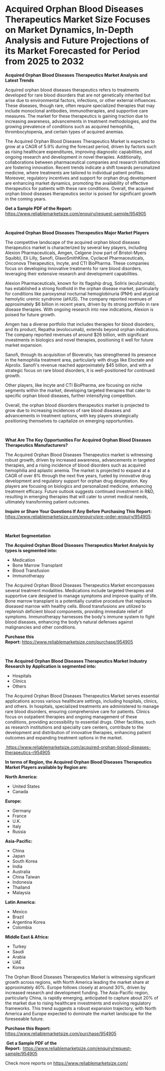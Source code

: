 <p><h1>Acquired Orphan Blood Diseases Therapeutics Market Size Focuses on Market Dynamics, In-Depth Analysis and Future Projections of its Market Forecasted for Period from 2025 to 2032</h1></p><p><strong>Acquired Orphan Blood Diseases Therapeutics Market Analysis and Latest Trends</strong></p>
<p><p>Acquired orphan blood diseases therapeutics refers to treatments developed for rare blood disorders that are not genetically inherited but arise due to environmental factors, infections, or other external influences. These diseases, though rare, often require specialized therapies that may include monoclonal antibodies, immunotherapies, and supportive care measures. The market for these therapeutics is gaining traction due to increasing awareness, advancements in treatment methodologies, and the growing prevalence of conditions such as acquired hemophilia, thrombocytopenia, and certain types of acquired anemias.</p><p>The Acquired Orphan Blood Diseases Therapeutics Market is expected to grow at a CAGR of 5.9% during the forecast period, driven by factors such as rising healthcare expenditures, improving diagnostic capabilities, and ongoing research and development in novel therapies. Additionally, collaborations between pharmaceutical companies and research institutions are fostering innovation. Recent trends indicate a shift towards personalized medicine, where treatments are tailored to individual patient profiles. Moreover, regulatory incentives and support for orphan drug development are enhancing market dynamics, promoting the availability of effective therapeutics for patients with these rare conditions. Overall, the acquired orphan blood diseases therapeutics sector is poised for significant growth in the coming years.</p></p>
<p><strong>Get a Sample PDF of the Report:&nbsp;</strong> <a href="https://www.reliablemarketsize.com/enquiry/request-sample/954905?utm_campaign=2759&utm_medium=2&utm_source=Github&utm_content=ia&utm_term=07032025&utm_id=acquired-orphan-blood-diseases-therapeutics">https://www.reliablemarketsize.com/enquiry/request-sample/954905</a></p>
<p>&nbsp;</p>
<p><strong>Acquired Orphan Blood Diseases Therapeutics Major Market Players</strong></p>
<p><p>The competitive landscape of the acquired orphan blood diseases therapeutics market is characterized by several key players, including Alexion Pharmaceuticals, Amgen, Celgene (now part of Bristol-Myers Squibb), Eli Lilly, Sanofi, GlaxoSmithKline, Cyclacel Pharmaceuticals, Onconova Therapeutics, Incyte, and CTI BioPharma. These companies focus on developing innovative treatments for rare blood disorders, leveraging their extensive research and development capabilities.</p><p>Alexion Pharmaceuticals, known for its flagship drug, Soliris (eculizumab), has established a strong foothold in the orphan disease market, particularly for conditions like paroxysmal nocturnal hemoglobinuria (PNH) and atypical hemolytic uremic syndrome (aHUS). The company reported revenues of approximately $6 billion in recent years, driven by its strong portfolio in rare disease therapies. With ongoing research into new indications, Alexion is poised for future growth.</p><p>Amgen has a diverse portfolio that includes therapies for blood disorders, and its product, Repatha (evolocumab), extends beyond orphan indications. The company reported revenues of around $26 billion, with significant investments in biologics and novel therapies, positioning it well for future market expansion.</p><p>Sanofi, through its acquisition of Bioverativ, has strengthened its presence in the hemophilia treatment area, particularly with drugs like Eloctate and Alprolix. Sanofi's revenue reached approximately $45 billion, and with a strategic focus on rare blood disorders, it is well-positioned for continued growth.</p><p>Other players, like Incyte and CTI BioPharma, are focusing on niche segments within the market, developing targeted therapies that cater to specific orphan blood diseases, further intensifying competition.</p><p>Overall, the orphan blood disorders therapeutics market is projected to grow due to increasing incidences of rare blood diseases and advancements in treatment options, with key players strategically positioning themselves to capitalize on emerging opportunities.</p></p>
<p>&nbsp;</p>
<p><strong>What Are The Key Opportunities For Acquired Orphan Blood Diseases Therapeutics Manufacturers?</strong></p>
<p><p>The Acquired Orphan Blood Diseases Therapeutics market is witnessing robust growth, driven by increased awareness, advancements in targeted therapies, and a rising incidence of blood disorders such as acquired hemophilia and aplastic anemia. The market is projected to expand at a CAGR of over 8% through the next five years, fueled by innovative drug development and regulatory support for orphan drug designation. Key players are focusing on biologics and personalized medicine, enhancing treatment efficacy. Future outlook suggests continued investment in R&D, resulting in emerging therapies that will cater to unmet medical needs, ultimately transforming patient outcomes.</p></p>
<p><strong>Inquire or Share Your Questions If Any Before Purchasing This Report:</strong> <a href="https://www.reliablemarketsize.com/enquiry/pre-order-enquiry/954905?utm_campaign=2759&utm_medium=2&utm_source=Github&utm_content=ia&utm_term=07032025&utm_id=acquired-orphan-blood-diseases-therapeutics">https://www.reliablemarketsize.com/enquiry/pre-order-enquiry/954905</a></p>
<p>&nbsp;</p>
<p><strong>Market Segmentation</strong></p>
<p><strong>The Acquired Orphan Blood Diseases Therapeutics Market Analysis by types is segmented into:</strong></p>
<p><ul><li>Medication</li><li>Bone Marrow Transplant</li><li>Blood Transfusion</li><li>Immunotherapy</li></ul></p>
<p><p>The Acquired Orphan Blood Diseases Therapeutics Market encompasses several treatment modalities. Medications include targeted therapies and supportive care designed to manage symptoms and improve quality of life. Bone marrow transplant is a potentially curative procedure that replaces diseased marrow with healthy cells. Blood transfusions are utilized to replenish deficient blood components, providing immediate relief of symptoms. Immunotherapy harnesses the body's immune system to fight blood diseases, enhancing the body’s natural defenses against malignancies and other conditions.</p></p>
<p><strong>Purchase this Report:&nbsp;</strong><a href="https://www.reliablemarketsize.com/purchase/954905?utm_campaign=2759&utm_medium=2&utm_source=Github&utm_content=ia&utm_term=07032025&utm_id=acquired-orphan-blood-diseases-therapeutics">https://www.reliablemarketsize.com/purchase/954905</a></p>
<p>&nbsp;</p>
<p><strong>The Acquired Orphan Blood Diseases Therapeutics Market Industry Research by Application is segmented into:</strong></p>
<p><ul><li>Hospitals</li><li>Clinics</li><li>Others</li></ul></p>
<p><p>The Acquired Orphan Blood Diseases Therapeutics Market serves essential applications across various healthcare settings, including hospitals, clinics, and others. In hospitals, specialized treatments are administered to manage rare blood disorders, ensuring comprehensive care for patients. Clinics focus on outpatient therapies and ongoing management of these conditions, providing accessibility to essential drugs. Other facilities, such as research institutions and specialty care centers, contribute to the development and distribution of innovative therapies, enhancing patient outcomes and expanding treatment options in the market.</p></p>
<p><a href="https://www.reliablemarketsize.com/acquired-orphan-blood-diseases-therapeutics-r954905?utm_campaign=2759&utm_medium=2&utm_source=Github&utm_content=ia&utm_term=07032025&utm_id=acquired-orphan-blood-diseases-therapeutics">&nbsp;https://www.reliablemarketsize.com/acquired-orphan-blood-diseases-therapeutics-r954905</a></p>
<p><strong>In terms of Region, the Acquired Orphan Blood Diseases Therapeutics Market Players available by Region are:</strong></p>
<p>
    <p> <strong> North America: </strong>
        <ul>
            <li>United States</li>
            <li>Canada</li>
        </ul>
        </p> 
    <p> <strong> Europe: </strong>
        <ul>
            <li>Germany</li>
            <li>France</li>
            <li>U.K.</li>
            <li>Italy</li>
            <li>Russia</li>
        </ul>
        </p> 
    <p> <strong> Asia-Pacific: </strong>
        <ul>
            <li>China</li>
            <li>Japan</li>
            <li>South Korea</li>
            <li>India</li>
            <li>Australia</li>
            <li>China Taiwan</li>
            <li>Indonesia</li>
            <li>Thailand</li>
            <li>Malaysia</li>
        </ul>
        </p> 
    <p> <strong> Latin America: </strong>
        <ul>
            <li>Mexico</li>
            <li>Brazil</li>
            <li>Argentina Korea</li>
            <li>Colombia</li>
        </ul>
        </p> 
    <p> <strong> Middle East & Africa: </strong>
        <ul>
            <li>Turkey</li>
            <li>Saudi</li>
            <li>Arabia</li>
            <li>UAE</li>
            <li>Korea</li>
        </ul>
    </p>
    </p>
<p><p>The Orphan Blood Diseases Therapeutics Market is witnessing significant growth across regions, with North America leading the market share at approximately 40%. Europe follows closely at around 30%, driven by increased research and development funding. The Asia-Pacific region, particularly China, is rapidly emerging, anticipated to capture about 20% of the market due to rising healthcare investments and evolving regulatory frameworks. This trend suggests a robust expansion trajectory, with North America and Europe expected to dominate the market landscape for the foreseeable future.</p></p>
<p><strong>Purchase this Report: </strong><a href="https://www.reliablemarketsize.com/purchase/954905?utm_campaign=2759&utm_medium=2&utm_source=Github&utm_content=ia&utm_term=07032025&utm_id=acquired-orphan-blood-diseases-therapeutics">https://www.reliablemarketsize.com/purchase/954905</a></p>
<p>&nbsp;<strong>Get a Sample PDF of the Report:&nbsp;&nbsp;</strong><a href="https://www.reliablemarketsize.com/enquiry/request-sample/954905?utm_campaign=2759&utm_medium=2&utm_source=Github&utm_content=ia&utm_term=07032025&utm_id=acquired-orphan-blood-diseases-therapeutics">https://www.reliablemarketsize.com/enquiry/request-sample/954905</a></p>
<p><strong></strong></p>
<p>Check more reports on <a href="https://www.reliablemarketsize.com/?utm_campaign=2759&utm_medium=2&utm_source=Github&utm_content=ia&utm_term=07032025&utm_id=acquired-orphan-blood-diseases-therapeutics">https://www.reliablemarketsize.com/</a></p>